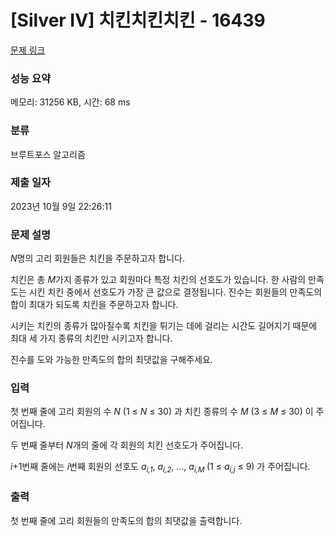 # [Silver IV] 치킨치킨치킨 - 16439 

[문제 링크](https://www.acmicpc.net/problem/16439) 

### 성능 요약

메모리: 31256 KB, 시간: 68 ms

### 분류

브루트포스 알고리즘

### 제출 일자

2023년 10월 9일 22:26:11

### 문제 설명

<p><em>N</em>명의 고리 회원들은 치킨을 주문하고자 합니다.</p>

<p>치킨은 총 <em>M</em>가지 종류가 있고 회원마다 특정 치킨의 선호도가 있습니다. 한 사람의 만족도는 시킨 치킨 중에서 선호도가 가장 큰 값으로 결정됩니다. 진수는 회원들의 만족도의 합이 최대가 되도록 치킨을 주문하고자 합니다.</p>

<p>시키는 치킨의 종류가 많아질수록 치킨을 튀기는 데에 걸리는 시간도 길어지기 때문에 최대 세 가지 종류의 치킨만 시키고자 합니다.</p>

<p>진수를 도와 가능한 만족도의 합의 최댓값을 구해주세요.</p>

### 입력 

 <p>첫 번째 줄에 고리 회원의 수 <em>N</em> (1 ≤ <em>N</em> ≤ 30) 과 치킨 종류의 수 <em>M</em> (3 ≤ <em>M</em> ≤ 30) 이 주어집니다.</p>

<p>두 번째 줄부터 <em>N</em>개의 줄에 각 회원의 치킨 선호도가 주어집니다.</p>

<p><em>i</em>+1번째 줄에는 <em>i</em>번째 회원의 선호도 <em>a<sub>i,1</sub></em>, <em>a<sub>i,2</sub></em>, ..., <em>a</em><sub><em>i,M</em> </sub>(1 ≤ <em>a<sub>i,j</sub></em> ≤ 9) 가 주어집니다.</p>

### 출력 

 <p>첫 번째 줄에 고리 회원들의 만족도의 합의 최댓값을 출력합니다.</p>

